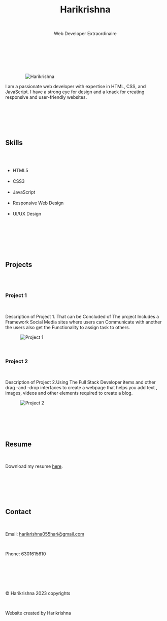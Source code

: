 <!DOCTYPE html>
<html lang="en">
<head>
    <meta charset="UTF-8">
    <meta name="viewport" content="width=device-width, initial-scale=1.0">
    <link rel="stylesheet" href="styles.css">
    <title>Harikrishna - Portfolio</title>
</head>
<body>
    <header>
        <!-- Your name or logo -->
        <h1>Harikrishna</h1>
        <!-- Optionally, include a brief introduction or tagline -->
        <p>Web Developer Extraordinaire</p>
    </header>

    <section id="about">
        <!-- Insert an image of yourself -->
        <img src="c:\Users\Admin\Desktop\harikrishna.jpg" alt="Harikrishna">
        <!-- Write a short bio highlighting your skills and experience -->
        <p>I am a passionate web developer with expertise in HTML, CSS, and JavaScript. I have a strong eye for design and a knack for creating responsive and user-friendly websites.</p>
    </section>

    <section id="skills">
        <!-- List your key skills or areas of expertise -->
        <h2>Skills</h2>
        <ul>
            <li>HTML5</li>
            <li>CSS3</li>
            <li>JavaScript</li>
            <li>Responsive Web Design</li>
            <li>UI/UX Design</li>
        </ul>
    </section>

    <section id="projects">
        <!-- Showcase samples of your work or projects -->
        <h2>Projects</h2>
        <div class="project">
            <h3>Project 1</h3>
            <p>Description of Project 1. That can be Concluded of The project Includes a Framework Social Media sites where users can Communicate with another the users also get the Functionality to assign task to others.</p>
            <img src="c:\Users\Admin\Desktop\task1.jpg" alt="Project 1">
        </div>
        <div class="project">
            <h3>Project 2</h3>
            <p>Description of Project 2.Using The Full Stack Developer items and other drag -and -drop interfaces to create a webpage that helps you add text , images, videos and other elements required to create a blog.</p>
            <img src="c:\Users\Admin\Desktop\task2.jpg" alt="Project 2">
        </div>
    </section>

    <section id="resume">
        <!-- Provide a link to download your resume in PDF format -->
        <h2>Resume</h2>
        <p>Download my resume <a href="c:\Users\Admin\Documents\Resume HARIKRISHNA.docx" target="_blank">here</a>.</p>
    </section>

    <section id="contact">
        <!-- Include your contact information, such as email address and phone number -->
        <h2>Contact</h2>
        <p>Email: harikrishna055hari@gmail.com</p>
        <p>Phone: 6301615610</p>
    </section>

    <footer>
        <!-- Add a copyright notice and any additional links or information -->
        <p>&copy; Harikrishna 2023 copyrights</p>
        <p>Website created by Harikrishna</p>
    </footer>
</body>
</html>
